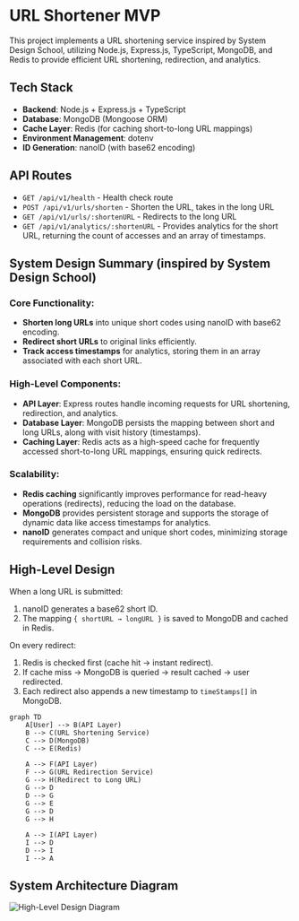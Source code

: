 # URL Shortener MVP

This project implements a URL shortening service inspired by System Design School, utilizing Node.js, Express.js, TypeScript, MongoDB, and Redis to provide efficient URL shortening, redirection, and analytics.

## Tech Stack

*   **Backend**: Node.js + Express.js + TypeScript
*   **Database**: MongoDB (Mongoose ORM)
*   **Cache Layer**: Redis (for caching short-to-long URL mappings)
*   **Environment Management**: dotenv
*   **ID Generation**: nanoID (with base62 encoding)

## API Routes

*   `GET /api/v1/health` - Health check route
*   `POST /api/v1/urls/shorten` - Shorten the URL, takes in the long URL
*   `GET /api/v1/urls/:shortenURL` - Redirects to the long URL
*   `GET /api/v1/analytics/:shortenURL` - Provides analytics for the short URL, returning the count of accesses and an array of timestamps.

## System Design Summary (inspired by System Design School)

### Core Functionality:

*   **Shorten long URLs** into unique short codes using nanoID with base62 encoding.
*   **Redirect short URLs** to original links efficiently.
*   **Track access timestamps** for analytics, storing them in an array associated with each short URL.

### High-Level Components:

*   **API Layer**: Express routes handle incoming requests for URL shortening, redirection, and analytics.
*   **Database Layer**: MongoDB persists the mapping between short and long URLs, along with visit history (timestamps).
*   **Caching Layer**: Redis acts as a high-speed cache for frequently accessed short-to-long URL mappings, ensuring quick redirects.

### Scalability:

*   **Redis caching** significantly improves performance for read-heavy operations (redirects), reducing the load on the database.
*   **MongoDB** provides persistent storage and supports the storage of dynamic data like access timestamps for analytics.
*   **nanoID** generates compact and unique short codes, minimizing storage requirements and collision risks.

## High-Level Design

When a long URL is submitted:

1.  nanoID generates a base62 short ID.
2.  The mapping `{ shortURL → longURL }` is saved to MongoDB and cached in Redis.

On every redirect:

1.  Redis is checked first (cache hit → instant redirect).
2.  If cache miss → MongoDB is queried → result cached → user redirected.
3.  Each redirect also appends a new timestamp to `timeStamps[]` in MongoDB.

```mermaid
graph TD
    A[User] --> B(API Layer)
    B --> C(URL Shortening Service)
    C --> D(MongoDB)
    C --> E(Redis)

    A --> F(API Layer)
    F --> G(URL Redirection Service)
    G --> H(Redirect to Long URL)
    G --> D
    D --> G
    G --> E
    G --> D
    G --> H

    A --> I(API Layer)
    I --> D
    D --> I
    I --> A
```



## System Architecture Diagram

![High-Level Design Diagram](./high_level_design.png)
